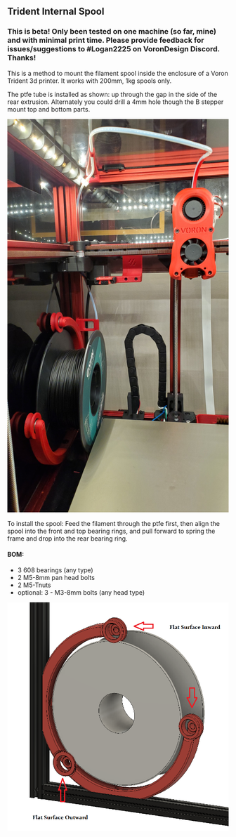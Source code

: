 ## Trident Internal Spool

### This is beta!  Only been tested on one machine (so far, mine) and with minimal print time. Please provide feedback for issues/suggestions to #Logan2225 on VoronDesign Discord.  Thanks! 

This is a method to mount the filament spool inside the enclosure of a Voron Trident 3d printer. It works with 200mm, 1kg spools only. 

The ptfe tube is installed as shown: up through the gap in the side of the rear extrusion. Alternately you could drill a 4mm hole though the B stepper mount top and bottom parts. 

![Trident Installation](TI.jpg)

To install the spool: Feed the filament through the ptfe first, then align the spool into the front and top bearing rings, and pull forward to spring the frame and drop into the rear bearing ring. 




#### BOM:
- 3 608 bearings (any type)
- 2 M5-8mm pan head bolts
- 2 M5-Tnuts
- optional: 3 - M3-8mm bolts (any head type)

![Trident Internal Spool](TIS.png)
